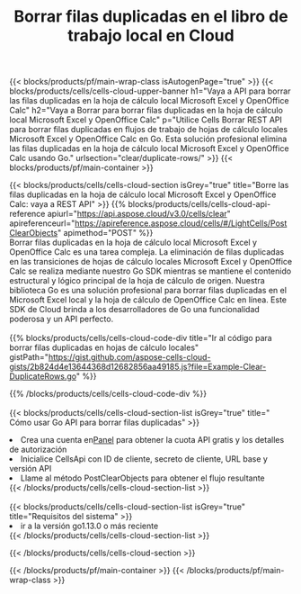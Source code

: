 ﻿---
title:  Borrar filas duplicadas en el libro de trabajo local en Cloud
description: API y SDK en la nube para borrar filas duplicadas en Microsoft Excel y OpenOffice Calc. Borre las filas duplicadas en las hojas de cálculo locales por Cells Cloud API. SDK admite tipos de lenguajes de desarrollo. Incluyen Android, C#, Go, Java, NodeJS, Perl, PHP, Python, Ruby y Swift.
url: /es/go/clear/duplicate-rows/
---
{{< blocks/products/pf/main-wrap-class isAutogenPage="true" >}}
{{< blocks/products/cells/cells-cloud-upper-banner h1="Vaya a API para borrar las filas duplicadas en la hoja de cálculo local Microsoft Excel y OpenOffice Calc" h2="Vaya a Borrar para borrar filas duplicadas en la hoja de cálculo local Microsoft Excel y OpenOffice Calc" p="Utilice Cells Borrar REST API para borrar filas duplicadas en flujos de trabajo de hojas de cálculo locales Microsoft Excel y OpenOffice Calc en Go. Esta solución profesional elimina las filas duplicadas en la hoja de cálculo local Microsoft Excel y OpenOffice Calc usando Go." urlsection="clear/duplicate-rows/" >}}
{{< blocks/products/pf/main-container >}}

{{< blocks/products/cells/cells-cloud-section isGrey="true" title="Borre las filas duplicadas en la hoja de cálculo local Microsoft Excel y OpenOffice Calc: vaya a REST API" >}}
{{% blocks/products/cells/cells-cloud-api-reference apiurl="https://api.aspose.cloud/v3.0/cells/clear" apireferenceurl="https://apireference.aspose.cloud/cells/#/LightCells/PostClearObjects" apimethod="POST" %}}
<br/>
Borrar filas duplicadas en la hoja de cálculo local Microsoft Excel y OpenOffice Calc es una tarea compleja. La eliminación de filas duplicadas en las transiciones de hojas de cálculo locales Microsoft Excel y OpenOffice Calc se realiza mediante nuestro Go SDK mientras se mantiene el contenido estructural y lógico principal de la hoja de cálculo de origen. Nuestra biblioteca Go es una solución profesional para borrar filas duplicadas en el Microsoft Excel local y la hoja de cálculo de OpenOffice Calc en línea. Este SDK de Cloud brinda a los desarrolladores de Go una funcionalidad poderosa y un API perfecto.
<br/>
<br/>
{{% blocks/products/cells/cells-cloud-code-div title="Ir al código para borrar filas duplicadas en hojas de cálculo locales" gistPath="https://gist.github.com/aspose-cells-cloud-gists/2b824d4e13644368d12682856aa49185.js?file=Example-Clear-DuplicateRows.go" %}}
  
{{% /blocks/products/cells/cells-cloud-code-div %}}
<br/>
<br/>
{{< blocks/products/cells/cells-cloud-section-list isGrey="true" title=" Cómo usar Go API para borrar filas duplicadas" >}}
<li> Crea una cuenta en<a href="https://dashboard.aspose.cloud/">Panel</a> para obtener la cuota API gratis y los detalles de autorización</li>
<li>Inicialice CellsApi con ID de cliente, secreto de cliente, URL base y versión API</li>
<li>Llame al método PostClearObjects para obtener el flujo resultante</li>
{{< /blocks/products/cells/cells-cloud-section-list >}}
<br/>
<br/>
{{< blocks/products/cells/cells-cloud-section-list isGrey="true" title="Requisitos del sistema" >}}
<li>ir a la versión go1.13.0 o más reciente</li>
{{< /blocks/products/cells/cells-cloud-section-list >}}

{{< /blocks/products/cells/cells-cloud-section >}}

{{< /blocks/products/pf/main-container >}}
{{< /blocks/products/pf/main-wrap-class >}}
